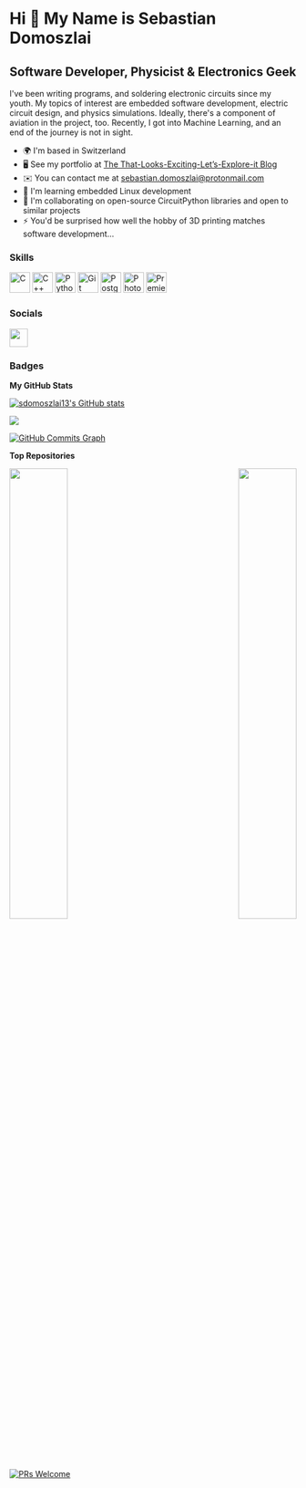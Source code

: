 Hi 👋 My Name is Sebastian Domoszlai
====================================

Software Developer, Physicist & Electronics Geek
------------------------------------------------

I've been writing programs, and soldering electronic circuits since my youth. My topics of interest are embedded software development, electric circuit design, and physics simulations. Ideally, there's a component of aviation in the project, too. Recently, I got into Machine Learning, and an end of the journey is not in sight.

*   🌍  I'm based in Switzerland
*   🖥️  See my portfolio at [The That-Looks-Exciting-Let’s-Explore-it Blog](http://sdomoszlai13.github.io)
*   ✉️  You can contact me at [sebastian.domoszlai@protonmail.com](mailto:sebastian.domoszlai@protonmail.com)
*   🧠  I'm learning embedded Linux development
*   🤝  I'm collaborating on open-source CircuitPython libraries and open to similar projects
*   ⚡  You'd be surprised how well the hobby of 3D printing matches software development...

### Skills 

<p align="left">
<a href="https://docs.microsoft.com/en-us/cpp/?view=msvc-170" target="_blank" rel="noreferrer"><img src="https://raw.githubusercontent.com/danielcranney/readme-generator/main/public/icons/skills/c-colored.svg" width="36" height="36" alt="C" /></a>
<a href="https://docs.microsoft.com/en-us/cpp/?view=msvc-170" target="_blank" rel="noreferrer"><img src="https://raw.githubusercontent.com/danielcranney/readme-generator/main/public/icons/skills/cplusplus-colored.svg" width="36" height="36" alt="C++" /></a>
  <a href="https://www.python.org/" target="_blank" rel="noreferrer"><img src="https://raw.githubusercontent.com/danielcranney/readme-generator/main/public/icons/skills/python-colored.svg" width="36" height="36" alt="Python" /></a>
<a href="https://git-scm.com/" target="_blank" rel="noreferrer"><img src="https://raw.githubusercontent.com/danielcranney/readme-generator/main/public/icons/skills/git-colored.svg" width="36" height="36" alt="Git" /></a>
<a href="https://www.postgresql.org/" target="_blank" rel="noreferrer"><img src="https://raw.githubusercontent.com/danielcranney/readme-generator/main/public/icons/skills/postgresql-colored.svg" width="36" height="36" alt="PostgreSQL" /></a>
<a href="https://www.adobe.com/uk/products/photoshop.html" target="_blank" rel="noreferrer"><img src="https://raw.githubusercontent.com/danielcranney/readme-generator/main/public/icons/skills/photoshop-colored.svg" width="36" height="36" alt="Photoshop" /></a>
<a href="https://www.adobe.com/uk/products/premiere.html" target="_blank" rel="noreferrer"><img src="https://raw.githubusercontent.com/danielcranney/readme-generator/main/public/icons/skills/premierepro-colored.svg" width="36" height="36" alt="Premiere Pro" /></a>
</p>
                    

### Socials
                  
<p align="left"> <a href="https://www.github.com/sdomoszlai13" target="_blank" rel="noreferrer"><img src="https://raw.githubusercontent.com/danielcranney/readme-generator/main/public/icons/socials/github.svg" width="32" height="32" /></a></p>

### Badges

<b>My GitHub Stats</b>

<a href="http://www.github.com/sdomoszlai13"><img src="https://github-readme-stats.vercel.app/api?username=sdomoszlai13&show_icons=true&hide=&count_private=true&title_color=0891b2&text_color=ffffff&icon_color=0891b2&bg_color=1c1917&hide_border=true&show_icons=true" alt="sdomoszlai13's GitHub stats" /></a>

<a href="http://www.github.com/sdomoszlai13"><img src="https://github-readme-streak-stats.herokuapp.com/?user=sdomoszlai13&stroke=ffffff&background=1c1917&ring=0891b2&fire=0891b2&currStreakNum=ffffff&currStreakLabel=0891b2&sideNums=ffffff&sideLabels=ffffff&dates=ffffff&hide_border=true" /></a>

<a href="http://www.github.com/sdomoszlai13"><img src="https://github-readme-activity-graph.cyclic.app/graph?username=sdomoszlai13&bg_color=1c1917&color=ffffff&line=0891b2&point=ffffff&area_color=1c1917&area=true&hide_border=true&custom_title=GitHub%20Commits%20Graph" alt="GitHub Commits Graph" /></a>

<b>Top Repositories</b>

<div width="100%" align="center"><a href="https://github.com/sdomoszlai13/weather-station" align="left"><img align="left" width="45%" src="https://github-readme-stats.vercel.app/api/pin/?username=sdomoszlai13&repo=weather-station&title_color=0891b2&text_color=ffffff&icon_color=0891b2&bg_color=1c1917&hide_border=true&locale=en" /></a><a href="https://github.com/sdomoszlai13/spring-mass-system-simulator" align="right"><img align="right" width="45%" src="https://github-readme-stats.vercel.app/api/pin/?username=sdomoszlai13&repo=spring-mass-system-simulator&title_color=0891b2&text_color=ffffff&icon_color=0891b2&bg_color=1c1917&hide_border=true&locale=en" /></a></div><br /><br /><br /><br /><br /><br /><br />

[![PRs Welcome](https://img.shields.io/badge/PRs-welcome-brightgreen.svg?style=flat-square)](https://makeapullrequest.com) 
